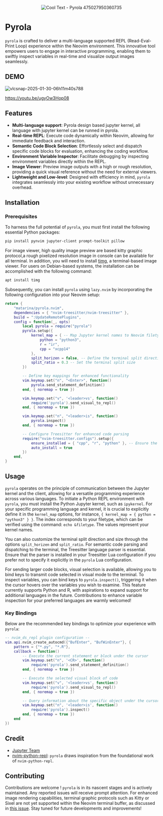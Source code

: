 <div align="center">

![Cool Text - Pyrola 475027950360735](https://github.com/user-attachments/assets/4d55bf4a-2a8c-402e-8c38-8038638e7bc4)

</div>

# Pyrola

`pyrola` is  crafted to deliver a multi-language supported REPL (Read-Eval-Print Loop) experience within the Neovim environment. This innovative tool empowers users to engage in interactive programming, enabling them to swiftly inspect variables in real-time and visualize output images seamlessly.
## DEMO
![vlcsnap-2025-01-30-06h11m40s788](https://github.com/user-attachments/assets/fcfb2b7b-637e-43af-9af2-c814431a0ee3)

https://youtu.be/ugyOw3Hop08
## Features

- **Multi-language support**: Pyrola design based jupyter kernel, all language with jupyter kernel can be runned in pyrola.
- **Real-time REPL**: Execute code dynamically within Neovim, allowing for immediate feedback and interaction.
- **Semantic Code Block Selection**: Effortlessly select and dispatch specific code blocks for evaluation, enhancing the coding workflow.
- **Environment Variable Inspector**: Facilitate debugging by inspecting environment variables directly within the REPL.
- **Image Viewer**: Preview image outputs with a high or rough resolution, providing a quick visual reference without the need for external viewers.
- **Lightweight and Low-level**: Designed with efficiency in mind, `pyrola` integrates seamlessly into your existing workflow without unnecessary overhead.

## Installation

### Prerequisites

To harness the full potential of `pyrola`, you must first install the following essential Python packages:

```bash
pip install pynvim jupyter-client prompt-toolkit pillow
```
For image viewer, high quality image preview are based kitty graphic protocol,a  rough pixelized resolution image in console can be available for all terminal.
In addition, you will need to install [timg](https://github.com/hzeller/timg), a terminal-based image viewer. For users on Debian-based systems, the installation can be accomplished with the following command:

```bash
apt install timg
```

Subsequently, you can install `pyrola` using `lazy.nvim` by incorporating the following configuration into your Neovim setup:

```lua
return {
    "matarina/pyrola.nvim",
    dependencies = { "nvim-treesitter/nvim-treesitter" },
    build = ":UpdateRemotePlugins",
    config = function(_, opts)
        local pyrola = require("pyrola")
        pyrola.setup({
            kernel_map = { -- Map Jupyter kernel names to Neovim filetypes
                python = "python3",
                r = "ir",
                cpp = "xcpp14"
            },
            split_horizen = false, -- Define the terminal split direction
            split_ratio = 0.3 -- Set the terminal split size
        })

        -- Define key mappings for enhanced functionality
        vim.keymap.set("n", "<Enter>", function()
            pyrola.send_statement_definition()
        end, { noremap = true })

        vim.keymap.set("v", '<leader>vs', function()
            require('pyrola').send_visual_to_repl()
        end, { noremap = true })

        vim.keymap.set("n", "<leader>is", function()
            pyrola.inspect()
        end, { noremap = true })

        -- Configure Treesitter for enhanced code parsing
        require("nvim-treesitter.configs").setup({
            ensure_installed = { "cpp", "r", "python" }, -- Ensure the necessary Treesitter language parsers are installed
            auto_install = true
        })
    end,
}
```

## Usage

`pyrola` operates on the principle of communication between the Jupyter kernel and the client, allowing for a versatile programming experience across various languages. To initiate a Python REPL environment with `pyrola`, you must install the Python Jupyter kernel, such as `ipykernel`. For your specific programming language and kernel, it is crucial to explicitly define it in the `kernel_map` options, for instance, `{ kernel_map = { python = "python3" } }`. The index corresponds to your filetype, which can be verified using the command: `echo &filetype`. The values represent your kernel names.

You can also customize the terminal split direction and size through the options `split_horizen` and `split_ratio`. For semantic code parsing and dispatching to the terminal, the Treesitter language parser is essential. Ensure that the parser is installed in your Treesitter Lua configuration if you prefer not to specify it explicitly in the `pyrola` Lua configuration.

For sending larger code blocks, visual selection is available, allowing you to bind keys to transmit code selected in visual mode to the terminal. To inspect variables, you can bind keys to `pyrola.inspect()`, triggering it when the cursor hovers over the variables you wish to examine. This feature currently supports Python and R, with aspirations to expand support for additional languages in the future. Contributions to enhance variable inspection for your preferred languages are warmly welcomed!

### Key Bindings

Below are the recommended key bindings to optimize your experience with `pyrola`:

```lua
-- nvim_ds_repl plugin configuration --
vim.api.nvim_create_autocmd({"BufEnter", "BufWinEnter"}, {
    pattern = {"*.py", "*.R"},
    callback = function()
        -- Execute the current statement or block under the cursor
        vim.keymap.set("n", '<CR>', function()
            require('pyrola').send_statement_definition()
        end, { noremap = true })

        -- Execute the selected visual block of code
        vim.keymap.set("v", '<leader>vs', function()
            require('pyrola').send_visual_to_repl()
        end, { noremap = true })

        -- Query information about the specific object under the cursor
        vim.keymap.set("n", '<leader>is', function()
            require('pyrola').inspect()
        end, { noremap = true })
    end
})
```

## Credit

- [Jupyter Team](https://github.com/jupyter/jupyter)
- [nvim-python-repl](https://github.com/geg2102/nvim-python-repl): `pyrola` draws inspiration from the foundational work of `nvim-python-repl`.

## Contributing

Contributions are  welcome ! `pyrola` is in its nascent stages and is actively maintained. Any reported issues will receive prompt attention. For enhanced image rendering capabilities, terminal graphic protocols such as Kitty or Sixel are not yet supported within the Neovim terminal buffer, as discussed in [this issue](https://github.com/neovim/neovim/issues/30889). Stay tuned for future developments and improvements!

